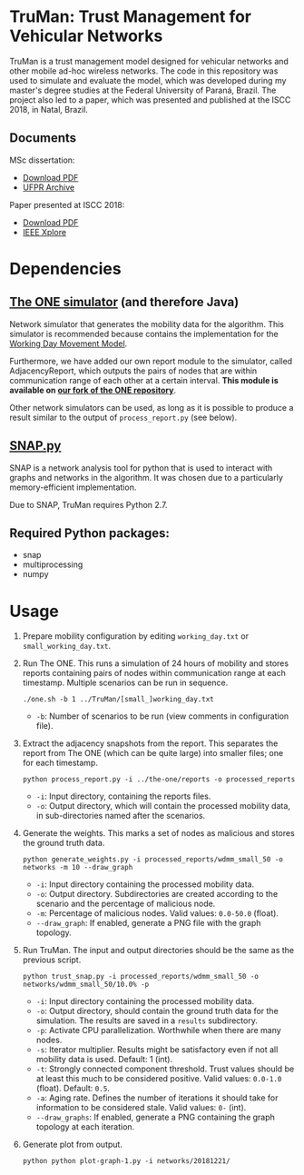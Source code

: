 # TruMan: Trust Management for Vehicular Networks

TruMan is a trust management model designed for vehicular networks and other mobile ad-hoc wireless networks. The code in this repository was used to simulate and evaluate the model, which was developed during my master's degree studies at the Federal University of Paraná, Brazil. The project also led to a paper, which was presented and published at the ISCC 2018, in Natal, Brazil.

## Documents

MSc dissertation:
- [Download PDF](https://github.com/RenanGreca/TruMan/raw/master/docs/TruMan%20Trust%20Management%20for%20Vehicular%20Networks%20(dissertation).pdf)
- [UFPR Archive](https://www.acervodigital.ufpr.br/handle/1884/57615)

Paper presented at ISCC 2018:
- [Download PDF](https://github.com/RenanGreca/TruMan/raw/master/docs/TruMan%20Trust%20Management%20for%20Vehicular%20Networks%20(article).pdf)
- [IEEE Xplore](https://ieeexplore.ieee.org/abstract/document/8538683)

# Dependencies

## [The ONE simulator](http://akeranen.github.io/the-one/) (and therefore Java)

Network simulator that generates the mobility data for the algorithm. This simulator is recommended because contains the implementation for the [Working Day Movement Model](https://dl.acm.org/citation.cfm?id=1374695).

Furthermore, we have added our own report module to the simulator, called AdjacencyReport, which outputs the pairs of nodes that are within communication range of each other at a certain interval. **This module is available on [our fork of the ONE repository](https://github.com/RenanGreca/the-one)**.

Other network simulators can be used, as long as it is possible to produce a result similar to the output of `process_report.py` (see below).

## [SNAP.py](https://snap.stanford.edu/snappy/)

SNAP is a network analysis tool for python that is used to interact with graphs and networks in the algorithm. It was chosen due to a particularly memory-efficient implementation.

Due to SNAP, TruMan requires Python 2.7.

## Required Python packages:

  - snap
  - multiprocessing
  - numpy

# Usage

1. Prepare mobility configuration by editing `working_day.txt` or `small_working_day.txt`.

2. Run The ONE. This runs a simulation of 24 hours of mobility and stores reports containing pairs of nodes within communication range at each timestamp. Multiple scenarios can be run in sequence.

    ```./one.sh -b 1 ../TruMan/[small_]working_day.txt```

    - `-b`: Number of scenarios to be run (view comments in configuration file).

3. Extract the adjacency snapshots from the report. This separates the report from The ONE (which can be quite large) into smaller files; one for each timestamp.

    ```python process_report.py -i ../the-one/reports -o processed_reports```
    
    - `-i`: Input directory, containing the reports files.
    - `-o`: Output directory, which will contain the processed mobility data, in sub-directories named after the scenarios.

4. Generate the weights. This marks a set of nodes as malicious and stores the ground truth data.

    ```python generate_weights.py -i processed_reports/wdmm_small_50 -o networks -m 10 --draw_graph```

    - `-i`: Input directory containing the processed mobility data.
    - `-o`: Output directory. Subdirectories are created according to the scenario and the percentage of malicious node.
    - `-m`: Percentage of malicious nodes. Valid values: `0.0-50.0` (float).
    - `--draw_graph`: If enabled, generate a PNG file with the graph topology.

5. Run TruMan. The input and output directories should be the same as the previous script.

    ```python trust_snap.py -i processed_reports/wdmm_small_50 -o networks/wdmm_small_50/10.0% -p```

    - `-i`: Input directory containing the processed mobility data.
    - `-o`: Output directory, should contain the ground truth data for the simulation. The results are saved in a `results` subdirectory.
    - `-p`: Activate CPU parallelization. Worthwhile when there are many nodes.
    - `-s`: Iterator multiplier. Results might be satisfactory even if not all mobility data is used. Default: 1 (int).
    - `-t`: Strongly connected component threshold. Trust values should be at least this much to be considered positive. Valid values: `0.0-1.0` (float). Default: `0.5`.
    - `-a`: Aging rate. Defines the number of iterations it should take for information to be considered stale. Valid values: `0-` (int).
    - `--draw_graphs`: If enabled, generate a PNG containing the graph topology at each iteration.

6. Generate plot from output.

    ```python python plot-graph-1.py -i networks/20181221/```